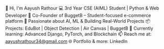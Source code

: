 👋 Hi, I'm Aayush Rathour
💻 3rd Year CSE (AIML) Student | Python & Web Developer
🚀 Co-Founder of BuggetB – Student-focused e-commerce platform
🤖 Passionate about AI, ML & Building Real-World Projects
📦 Projects: EduBot | Object Detection | Air Canvas | BuggetB
🌱 Currently learning: Advanced Django, PyTorch, and Blockchain
📫 Reach me at: aayushrathour34@gmail.com
🌐 Portfolio & more: LinkedIn



<!---
AayushRathour/AayushRathour is a ✨ special ✨ repository because its `README.md` (this file) appears on your GitHub profile.
You can click the Preview link to take a look at your changes.
--->
